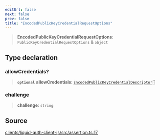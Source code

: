 ```yaml
---
editUrl: false
next: false
prev: false
title: "EncodedPublicKeyCredentialRequestOptions"
---
```


> **EncodedPublicKeyCredentialRequestOptions**: `PublicKeyCredentialRequestOptions` & `object`

## Type declaration

### allowCredentials?

> **`optional`** **allowCredentials**: [`EncodedPublicKeyCredentialDescriptor`](/reference/typescript/auth/assertion/type-aliases/encodedpublickeycredentialdescriptor/)[]

### challenge

> **challenge**: `string`

## Source

[clients/liquid-auth-client-js/src/assertion.ts:17](https://github.com/algorandfoundation/liquid-auth/blob/8878aa0007608386baa019f80c46f90dd8baec70/clients/liquid-auth-client-js/src/assertion.ts#L17)
